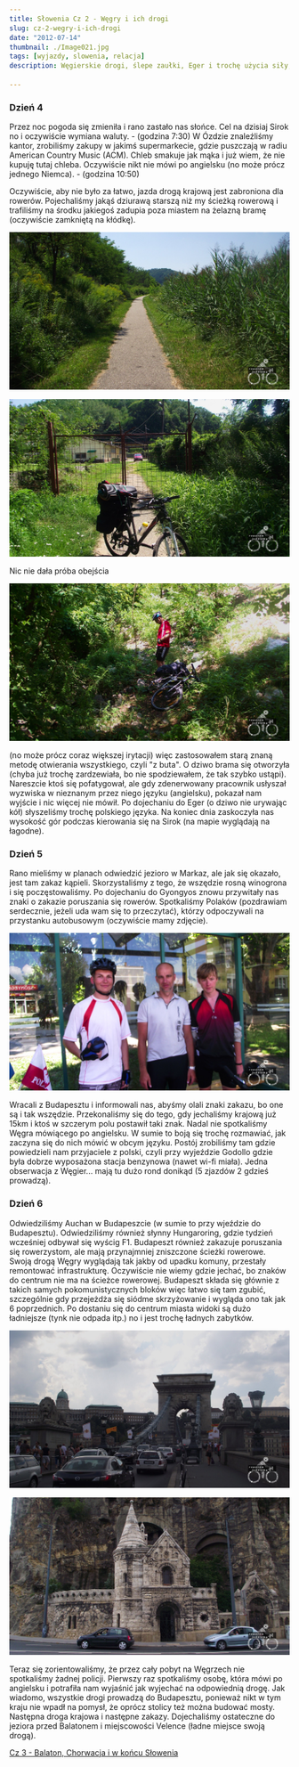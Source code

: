 ```yaml
---
title: Słowenia Cz 2 - Węgry i ich drogi
slug: cz-2-wegry-i-ich-drogi
date: "2012-07-14"
thumbnail: ./Image021.jpg
tags: [wyjazdy, slowenia, relacja]
description: Węgierskie drogi, ślepe zaułki, Eger i trochę użycia siły, czyli droga przez Węgry

---
```


### Dzień 4
Przez noc pogoda się zmieniła i rano zastało nas słońce. Cel na dzisiaj Sirok no i oczywiście wymiana waluty. - (godzina 7:30)
W Ózdzie znaleźliśmy kantor, zrobiliśmy zakupy w jakimś supermarkecie, gdzie puszczają w radiu American Country Music (ACM). Chleb smakuje jak mąka i już wiem, że nie kupuję tutaj chleba. Oczywiście nikt nie mówi po angielsku (no może prócz jednego Niemca). - (godzina 10:50)

Oczywiście, aby nie było za łatwo, jazda drogą krajową jest zabroniona dla rowerów. Pojechaliśmy jakąś dziurawą starszą niż my ścieżką rowerową i trafiliśmy na środku jakiegoś zadupia poza miastem na żelazną bramę (oczywiście zamkniętą na kłódkę). 

![image](./Image021.jpg)

![image](./Image023.jpg)

Nic nie dała próba obejścia 

![image](./Image022.jpg)

(no może prócz coraz większej irytacji) więc zastosowałem starą znaną metodę otwierania wszystkiego, czyli "z buta". O dziwo brama się otworzyła (chyba już trochę zardzewiała, bo nie spodziewałem, że tak szybko ustąpi). Nareszcie ktoś się pofatygował, ale gdy zdenerwowany pracownik usłyszał wyzwiska w nieznanym przez niego języku (angielsku), pokazał nam wyjście i nic więcej nie mówił. Po dojechaniu do Eger (o dziwo nie urywając kół) słyszeliśmy trochę polskiego języka. Na koniec dnia zaskoczyła nas wysokość gór podczas kierowania się na Sirok (na mapie wyglądają na łagodne).

### Dzień 5
Rano mieliśmy w planach odwiedzić jezioro w Markaz, ale jak się okazało, jest tam zakaz kąpieli. Skorzystaliśmy z tego, że wszędzie rosną winogrona i się poczęstowaliśmy. Po dojechaniu do Gyongyos znowu przywitały nas znaki o zakazie poruszania się rowerów. Spotkaliśmy Polaków (pozdrawiam serdecznie, jeżeli uda wam się to przeczytać), którzy odpoczywali na przystanku autobusowym (oczywiście mamy zdjęcie).

![image](./Image024.jpg)

Wracali z Budapesztu i informowali nas, abyśmy olali znaki zakazu, bo one są i tak wszędzie. Przekonaliśmy się do tego, gdy jechaliśmy krajową już 15km i ktoś w szczerym polu postawił taki znak. Nadal nie spotkaliśmy Węgra mówiącego po angielsku. W sumie to boją się trochę rozmawiać, jak zaczyna się do nich mówić w obcym języku. Postój zrobiliśmy tam gdzie powiedzieli nam przyjaciele z polski, czyli przy wyjeździe Godollo gdzie była dobrze wyposażona stacja benzynowa (nawet wi-fi miała). Jedna obserwacja z Węgier... mają tu dużo rond donikąd (5 zjazdów 2 gdzieś prowadzą).

### Dzień 6
Odwiedziliśmy Auchan w Budapeszcie (w sumie to przy wjeździe do Budapesztu). Odwiedziliśmy również słynny Hungaroring, gdzie tydzień wcześniej odbywał się wyścig F1.  Budapeszt również zakazuje poruszania się rowerzystom, ale mają przynajmniej zniszczone ścieżki rowerowe. Swoją drogą Węgry wyglądają tak jakby od upadku komuny, przestały remontować infrastrukturę. Oczywiście nie wiemy gdzie jechać, bo znaków do centrum nie ma na ścieżce rowerowej. Budapeszt składa się głównie z takich samych pokomunistycznych bloków więc łatwo się tam zgubić, szczególnie gdy przejeżdża się siódme skrzyżowanie i wygląda ono tak jak 6 poprzednich. Po dostaniu się do centrum miasta widoki są dużo ładniejsze (tynk nie odpada itp.) no i jest trochę ładnych zabytków. 

![image](./Image025.jpg)

![image](./Image026.jpg)

Teraz się zorientowaliśmy, że przez cały pobyt na Węgrzech nie spotkaliśmy żadnej policji. Pierwszy raz spotkaliśmy osobę, która mówi po angielsku i potrafiła nam wyjaśnić jak wyjechać na odpowiednią drogę. Jak wiadomo, wszystkie drogi prowadzą do Budapesztu, ponieważ nikt w tym kraju nie wpadł na pomysł, że oprócz stolicy też można budować mosty. Następna droga krajowa i następne zakazy. Dojechaliśmy ostateczne do jeziora przed Balatonem i miejscowości Velence (ładne miejsce swoją drogą). 

[Cz 3 - Balaton, Chorwacja i w końcu Słowenia](/post/cz-3-balaton-chorwacja-i-w-koncu-slowenia)